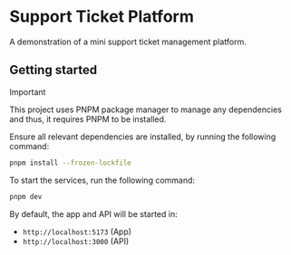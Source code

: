 # Support Ticket Platform

A demonstration of a mini support ticket management platform.

## Getting started

> [!IMPORTANT]
> This project uses PNPM package manager to manage any dependencies
> and thus, it requires PNPM to be installed.

Ensure all relevant dependencies are installed, by running the following command:

```sh
pnpm install --frozen-lockfile
```

To start the services, run the following command:

```sh
pnpm dev
```

By default, the app and API will be started in:
- `http://localhost:5173` (App)
- `http://localhost:3000` (API)
